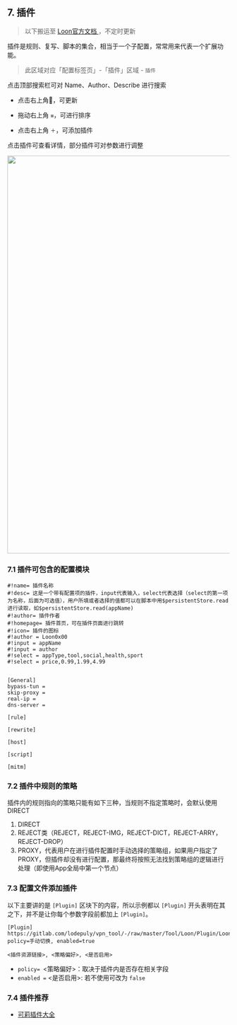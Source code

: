 ## 7. 插件

> 以下搬运至 [Loon官方文档 ](https://loon0x00.github.io/LoonManual/#/loon/plugin)，不定时更新


插件是规则、复写、脚本的集合，相当于一个子配置，常常用来代表一个扩展功能。

> 此区域对应「配置标签页」-「插件」区域 - `插件`


点击顶部搜索栏可对 Name、Author、Describe 进行搜索

- 点击右上角🔄，可更新

- 拖动右上角 `≡`，可进行排序

- 点击右上角 `＋`，可添加插件

点击插件可查看详情，部分插件可对参数进行调整

<img src="https://raw.githubusercontent.com/Repcz/Tool/X/Loon/Photo/1.7.PNG" width="900">


### 7.1 插件可包含的配置模块

```
#!name= 插件名称
#!desc= 这是一个带有配置项的插件，input代表输入，select代表选择（select的第一项为名称，后面为可选值），用户所填或者选择的值都可以在脚本中用$persistentStore.read进行读取，如$persistentStore.read(appName)
#!author= 插件作者
#!homepage= 插件首页，可在插件页面进行跳转
#!icon= 插件的图标
#!author = Loon0x00
#!input = appName
#!input = author
#!select = appType,tool,social,health,sport
#!select = price,0.99,1.99,4.99


[General]
bypass-tun =
skip-proxy =
real-ip =
dns-server =

[rule]

[rewrite]

[host]

[script]

[mitm]

```

### 7.2 插件中规则的策略

插件内的规则指向的策略只能有如下三种，当规则不指定策略时，会默认使用DIRECT

1. DIRECT
2. REJECT类（REJECT，REJECT-IMG，REJECT-DICT，REJECT-ARRY，REJECT-DROP）
3. PROXY，代表用户在进行插件配置时手动选择的策略组，如果用户指定了PROXY，但插件却没有进行配置，那最终将按照无法找到策略组的逻辑进行处理（即使用App全局中第一个节点）

### 7.3 配置文件添加插件

以下主要讲的是 `[Plugin]` 区块下的内容，所以示例都以 `[Plugin]` 开头表明在其之下，并不是让你每个参数字段前都加上 `[Plugin]`。


```
[Plugin]
https://gitlab.com/lodepuly/vpn_tool/-/raw/master/Tool/Loon/Plugin/LoonGallery.plugin, policy=手动切换, enabled=true

```

`<插件资源链接>, <策略偏好>, <是否启用>`

- `policy= `<策略偏好>：取决于插件内是否存在相关字段
- `enabled =` <是否启用>: 若不使用可改为 `false`


### 7.4 插件推荐

- [可莉插件大全](https://getupnote.com/share/notes/zSn1ShBmzNYISKcTgjXE5oHMrNf2/4a3b6152-3dd3-46da-b479-8c30ef6ef8d1)
